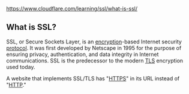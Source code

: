
https://www.cloudflare.com/learning/ssl/what-is-ssl/

## What is SSL?

SSL, or Secure Sockets Layer, is an [encryption](https://www.cloudflare.com/learning/ssl/what-is-encryption/)-based Internet security [protocol](https://www.cloudflare.com/learning/network-layer/what-is-a-protocol/). It was first developed by Netscape in 1995 for the purpose of ensuring privacy, authentication, and data integrity in Internet communications. SSL is the predecessor to the modern [TLS](https://www.cloudflare.com/learning/ssl/transport-layer-security-tls/) encryption used today.

A website that implements SSL/TLS has "[HTTPS](https://www.cloudflare.com/learning/ssl/what-is-https/)" in its URL instead of "[HTTP](https://www.cloudflare.com/learning/ddos/glossary/hypertext-transfer-protocol-http/)."

